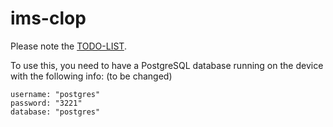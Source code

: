 # ims-clop

Please note the [TODO-LIST](https://docs.google.com/document/d/1BFRpOT1vBKeuUIdPeDM2A2ktJRz2ZL_MMjPWxp3jlkc/edit?usp=drivesdk).

To use this, you need to have a PostgreSQL database running on the device with the following info: (to be changed)

    username: "postgres"
    password: "3221"
    database: "postgres" 